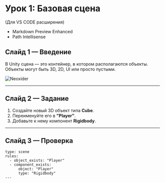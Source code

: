 # Урок 1: Базовая сцена
(Для VS CODE расширения)
- Markdown Preview Enhanced
- Path Intellisense

## Слайд 1 — Введение
В Unity сцена — это контейнер, в котором располагаются объекты.  
Объекты могут быть 3D, 2D, UI или просто пустыми.  

![Neoxider](https://avatars.githubusercontent.com/u/94991394?v=4)

---

## Слайд 2 — Задание
1. Создайте новый 3D объект типа **Cube**.
2. Переименуйте его в **"Player"**.
3. Добавьте к нему компонент **Rigidbody**.

---

## Слайд 3 — Проверка
```check
type: scene
rules:
  - object_exists: "Player"
  - component_exists:
      object: "Player"
      type: "Rigidbody"
---